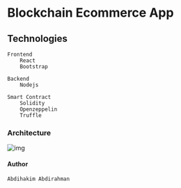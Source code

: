 # Blockchain Ecommerce App

## Technologies
    Frontend
        React
        Bootstrap
    
    Backend
        Nodejs

    Smart Contract
        Solidity
        Openzeppelin
        Truffle


### Architecture
<img src="" alt="img">

#### Author
    Abdihakim Abdirahman

